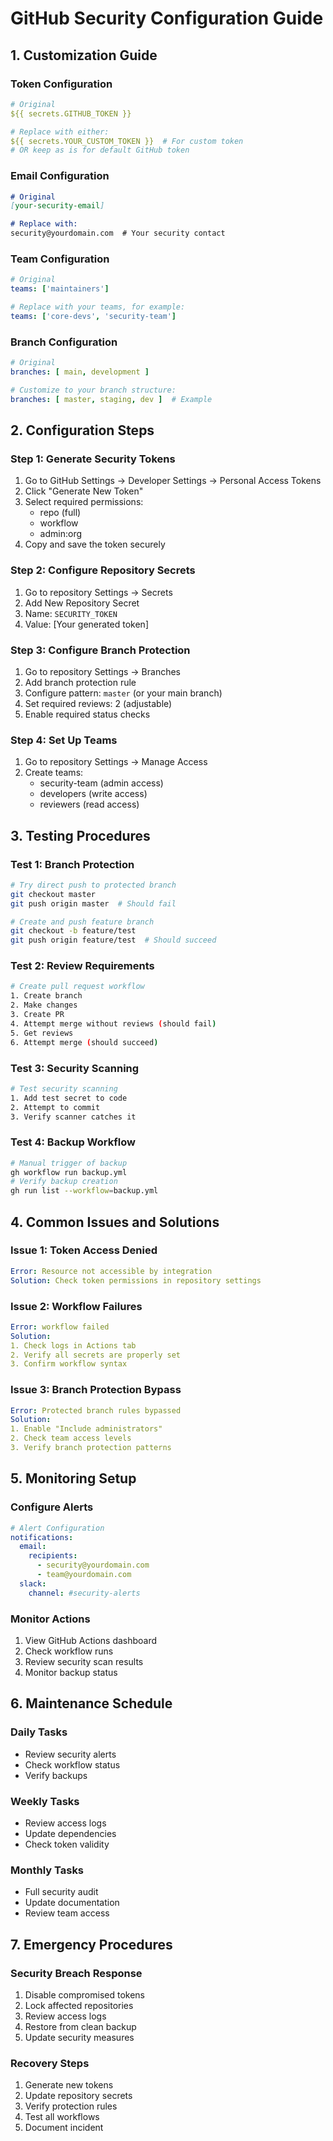 # GitHub Security Configuration Guide

## 1. Customization Guide

### Token Configuration
```yaml
# Original
${{ secrets.GITHUB_TOKEN }}

# Replace with either:
${{ secrets.YOUR_CUSTOM_TOKEN }}  # For custom token
# OR keep as is for default GitHub token
```

### Email Configuration
```markdown
# Original
[your-security-email]

# Replace with:
security@yourdomain.com  # Your security contact
```

### Team Configuration
```yaml
# Original
teams: ['maintainers']

# Replace with your teams, for example:
teams: ['core-devs', 'security-team']
```

### Branch Configuration
```yaml
# Original
branches: [ main, development ]

# Customize to your branch structure:
branches: [ master, staging, dev ]  # Example
```

## 2. Configuration Steps

### Step 1: Generate Security Tokens
1. Go to GitHub Settings → Developer Settings → Personal Access Tokens
2. Click "Generate New Token"
3. Select required permissions:
   - repo (full)
   - workflow
   - admin:org
4. Copy and save the token securely

### Step 2: Configure Repository Secrets
1. Go to repository Settings → Secrets
2. Add New Repository Secret
3. Name: `SECURITY_TOKEN`
4. Value: [Your generated token]

### Step 3: Configure Branch Protection
1. Go to repository Settings → Branches
2. Add branch protection rule
3. Configure pattern: `master` (or your main branch)
4. Set required reviews: 2 (adjustable)
5. Enable required status checks

### Step 4: Set Up Teams
1. Go to repository Settings → Manage Access
2. Create teams:
   - security-team (admin access)
   - developers (write access)
   - reviewers (read access)

## 3. Testing Procedures

### Test 1: Branch Protection
```bash
# Try direct push to protected branch
git checkout master
git push origin master  # Should fail

# Create and push feature branch
git checkout -b feature/test
git push origin feature/test  # Should succeed
```

### Test 2: Review Requirements
```bash
# Create pull request workflow
1. Create branch
2. Make changes
3. Create PR
4. Attempt merge without reviews (should fail)
5. Get reviews
6. Attempt merge (should succeed)
```

### Test 3: Security Scanning
```bash
# Test security scanning
1. Add test secret to code
2. Attempt to commit
3. Verify scanner catches it
```

### Test 4: Backup Workflow
```bash
# Manual trigger of backup
gh workflow run backup.yml
# Verify backup creation
gh run list --workflow=backup.yml
```

## 4. Common Issues and Solutions

### Issue 1: Token Access Denied
```yaml
Error: Resource not accessible by integration
Solution: Check token permissions in repository settings
```

### Issue 2: Workflow Failures
```yaml
Error: workflow failed
Solution: 
1. Check logs in Actions tab
2. Verify all secrets are properly set
3. Confirm workflow syntax
```

### Issue 3: Branch Protection Bypass
```yaml
Error: Protected branch rules bypassed
Solution:
1. Enable "Include administrators"
2. Check team access levels
3. Verify branch protection patterns
```

## 5. Monitoring Setup

### Configure Alerts
```yaml
# Alert Configuration
notifications:
  email:
    recipients:
      - security@yourdomain.com
      - team@yourdomain.com
  slack:
    channel: #security-alerts
```

### Monitor Actions
1. View GitHub Actions dashboard
2. Check workflow runs
3. Review security scan results
4. Monitor backup status

## 6. Maintenance Schedule

### Daily Tasks
- Review security alerts
- Check workflow status
- Verify backups

### Weekly Tasks
- Review access logs
- Update dependencies
- Check token validity

### Monthly Tasks
- Full security audit
- Update documentation
- Review team access

## 7. Emergency Procedures

### Security Breach Response
1. Disable compromised tokens
2. Lock affected repositories
3. Review access logs
4. Restore from clean backup
5. Update security measures

### Recovery Steps
1. Generate new tokens
2. Update repository secrets
3. Verify protection rules
4. Test all workflows
5. Document incident